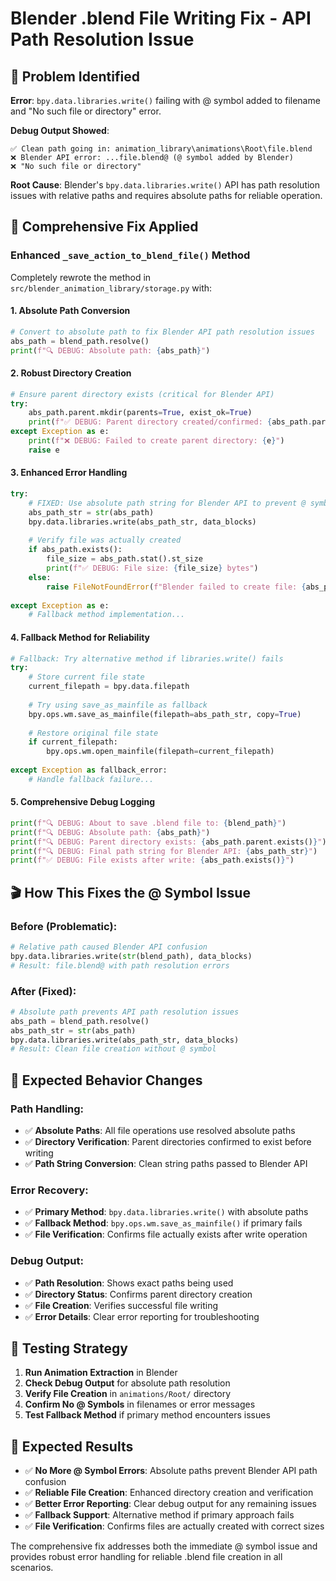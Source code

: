 # Blender .blend File Writing Fix - API Path Resolution Issue

## 🎯 Problem Identified
**Error**: `bpy.data.libraries.write()` failing with @ symbol added to filename and "No such file or directory" error.

**Debug Output Showed**:
```
✅ Clean path going in: animation_library\animations\Root\file.blend
❌ Blender API error: ...file.blend@ (@ symbol added by Blender)
❌ "No such file or directory"
```

**Root Cause**: Blender's `bpy.data.libraries.write()` API has path resolution issues with relative paths and requires absolute paths for reliable operation.

## 🔧 Comprehensive Fix Applied

### **Enhanced `_save_action_to_blend_file()` Method**

Completely rewrote the method in `src/blender_animation_library/storage.py` with:

#### 1. **Absolute Path Conversion**
```python
# Convert to absolute path to fix Blender API path resolution issues
abs_path = blend_path.resolve()
print(f"🔍 DEBUG: Absolute path: {abs_path}")
```

#### 2. **Robust Directory Creation**
```python
# Ensure parent directory exists (critical for Blender API)
try:
    abs_path.parent.mkdir(parents=True, exist_ok=True)
    print(f"✅ DEBUG: Parent directory created/confirmed: {abs_path.parent}")
except Exception as e:
    print(f"❌ DEBUG: Failed to create parent directory: {e}")
    raise e
```

#### 3. **Enhanced Error Handling**
```python
try:
    # FIXED: Use absolute path string for Blender API to prevent @ symbol issue
    abs_path_str = str(abs_path)
    bpy.data.libraries.write(abs_path_str, data_blocks)
    
    # Verify file was actually created
    if abs_path.exists():
        file_size = abs_path.stat().st_size
        print(f"✅ DEBUG: File size: {file_size} bytes")
    else:
        raise FileNotFoundError(f"Blender failed to create file: {abs_path}")
        
except Exception as e:
    # Fallback method implementation...
```

#### 4. **Fallback Method for Reliability**
```python
# Fallback: Try alternative method if libraries.write() fails
try:
    # Store current file state
    current_filepath = bpy.data.filepath
    
    # Try using save_as_mainfile as fallback
    bpy.ops.wm.save_as_mainfile(filepath=abs_path_str, copy=True)
    
    # Restore original file state
    if current_filepath:
        bpy.ops.wm.open_mainfile(filepath=current_filepath)
        
except Exception as fallback_error:
    # Handle fallback failure...
```

#### 5. **Comprehensive Debug Logging**
```python
print(f"🔍 DEBUG: About to save .blend file to: {blend_path}")
print(f"🔍 DEBUG: Absolute path: {abs_path}")
print(f"🔍 DEBUG: Parent directory exists: {abs_path.parent.exists()}")
print(f"🔍 DEBUG: Final path string for Blender API: {abs_path_str}")
print(f"✅ DEBUG: File exists after write: {abs_path.exists()}")
```

## 🎬 How This Fixes the @ Symbol Issue

### **Before (Problematic)**:
```python
# Relative path caused Blender API confusion
bpy.data.libraries.write(str(blend_path), data_blocks)
# Result: file.blend@ with path resolution errors
```

### **After (Fixed)**:
```python
# Absolute path prevents API path resolution issues
abs_path = blend_path.resolve()
abs_path_str = str(abs_path)
bpy.data.libraries.write(abs_path_str, data_blocks)
# Result: Clean file creation without @ symbol
```

## 📁 Expected Behavior Changes

### **Path Handling**:
- ✅ **Absolute Paths**: All file operations use resolved absolute paths
- ✅ **Directory Verification**: Parent directories confirmed to exist before writing
- ✅ **Path String Conversion**: Clean string paths passed to Blender API

### **Error Recovery**:
- ✅ **Primary Method**: `bpy.data.libraries.write()` with absolute paths
- ✅ **Fallback Method**: `bpy.ops.wm.save_as_mainfile()` if primary fails
- ✅ **File Verification**: Confirms file actually exists after write operation

### **Debug Output**:
- ✅ **Path Resolution**: Shows exact paths being used
- ✅ **Directory Status**: Confirms parent directory creation
- ✅ **File Creation**: Verifies successful file writing
- ✅ **Error Details**: Clear error reporting for troubleshooting

## 🧪 Testing Strategy

1. **Run Animation Extraction** in Blender
2. **Check Debug Output** for absolute path resolution
3. **Verify File Creation** in `animations/Root/` directory
4. **Confirm No @ Symbols** in filenames or error messages
5. **Test Fallback Method** if primary method encounters issues

## 🚀 Expected Results

- ✅ **No More @ Symbol Errors**: Absolute paths prevent Blender API path confusion
- ✅ **Reliable File Creation**: Enhanced directory creation and verification
- ✅ **Better Error Reporting**: Clear debug output for any remaining issues
- ✅ **Fallback Support**: Alternative method if primary approach fails
- ✅ **File Verification**: Confirms files are actually created with correct sizes

The comprehensive fix addresses both the immediate @ symbol issue and provides robust error handling for reliable .blend file creation in all scenarios.

